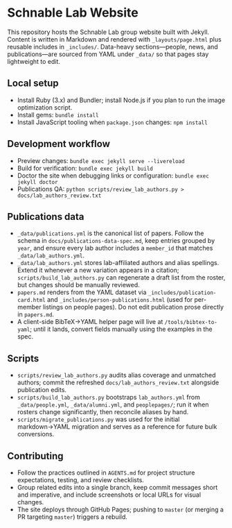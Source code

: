 # Schnable Lab Website

This repository hosts the Schnable Lab group website built with Jekyll. Content is written in Markdown and rendered with `_layouts/page.html` plus reusable includes in `_includes/`. Data-heavy sections—people, news, and publications—are sourced from YAML under `_data/` so that pages stay lightweight to edit.

## Local setup
- Install Ruby (3.x) and Bundler; install Node.js if you plan to run the image optimization script.
- Install gems: `bundle install`
- Install JavaScript tooling when `package.json` changes: `npm install`

## Development workflow
- Preview changes: `bundle exec jekyll serve --livereload`
- Build for verification: `bundle exec jekyll build`
- Doctor the site when debugging links or configuration: `bundle exec jekyll doctor`
- Publications QA: `python scripts/review_lab_authors.py > docs/lab_authors_review.txt`

## Publications data
- `_data/publications.yml` is the canonical list of papers. Follow the schema in `docs/publications-data-spec.md`, keep entries grouped by `year`, and ensure every lab author includes a `member_id` that matches `_data/lab_authors.yml`.
- `_data/lab_authors.yml` stores lab-affiliated authors and alias spellings. Extend it whenever a new variation appears in a citation; `scripts/build_lab_authors.py` can regenerate a draft list from the roster, but changes should be manually reviewed.
- `papers.md` renders from the YAML dataset via `_includes/publication-card.html` and `_includes/person-publications.html` (used for per-member listings on people pages). Do not edit publication prose directly in `papers.md`.
- A client-side BibTeX→YAML helper page will live at `/tools/bibtex-to-yaml`; until it lands, convert fields manually using the examples in the spec.

## Scripts
- `scripts/review_lab_authors.py` audits alias coverage and unmatched authors; commit the refreshed `docs/lab_authors_review.txt` alongside publication edits.
- `scripts/build_lab_authors.py` bootstraps `lab_authors.yml` from `_data/people.yml`, `_data/alumni.yml`, and `peoplepages/`; run it when rosters change significantly, then reconcile aliases by hand.
- `scripts/migrate_publications.py` was used for the initial markdown→YAML migration and serves as a reference for future bulk conversions.

## Contributing
- Follow the practices outlined in `AGENTS.md` for project structure expectations, testing, and review checklists.
- Group related edits into a single branch, keep commit messages short and imperative, and include screenshots or local URLs for visual changes.
- The site deploys through GitHub Pages; pushing to `master` (or merging a PR targeting `master`) triggers a rebuild.
